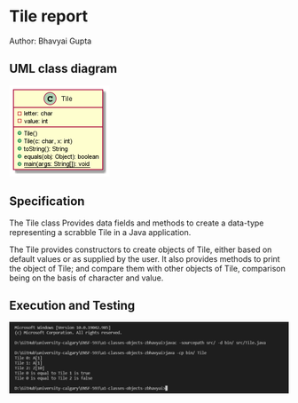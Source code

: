 # Tile report
Author: Bhavyai Gupta


## UML class diagram

![UML Tile Diagram](Tile_UML.png)


## Specification

The Tile class Provides data fields and methods to create a data-type representing a scrabble Tile in a Java application.

The Tile provides constructors to create objects of Tile, either based on default values or as supplied by the user. It also provides methods to print the object of Tile; and compare them with other objects of Tile, comparison being on the basis of character and value.


## Execution and Testing

![Tile Execution](Snip_Tile_Run.png)
